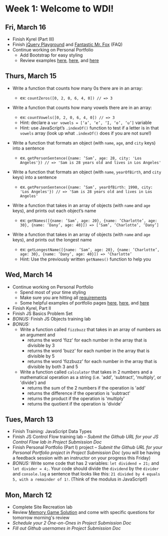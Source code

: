 # Week 1: Welcome to WDI!

## Fri, March 16
- Finish Kyrel (Part III)
- Finish <a href="https://github.com/SF-WDI-LABS/jquery-playground-lab">jQuery Playground</a> and <a href="https://github.com/SF-WDI-LABS/json-to-html-with-mr-fox">Fantastic Mr. Fox</a> (FAQ)
- Continue working on Personal Portfolio 
  - Add Bootstrap for easy styling
  - Review examples [here](https://jkwr.github.io/), [here](https://conmart.github.io/), and [here](https://supertrunkes.github.io/)

## Thurs, March 15
- Write a function that counts how many 0s there are in an array: 
	- ex: `countZeros([0, 2, 0, 6, 4, 0]) // => 3`
- Write a function that counts how many vowels there are in an array:
	- ex: `countVowels([0, 2, 0, 6, 4, 0]) // => 3`
	- Hint: declare a `var vowels = [‘a’, ‘e’, ‘I, ‘o’, ‘u’]` variable
	- Hint: use JavaScript’s `.indexOf()` function to test if a letter is in that `vowels` array (look up what `.indexOf()` does if you are not sure!)

- Write a function that formats an object (with `name`, `age`, and `city` keys) into a sentence
    - ex. `getPersonSentence({name: ’Sam’, age: 28, city: 'Los Angeles'}) // => 'Sam is 28 years old and lives in Los Angeles'`
- Write a function that formats an object (with `name`, `yearOfBirth`, and `city` keys) into a sentence
    - ex. `getPersonSentence({name: ’Sam’, yearOfBirth: 1990, city: 'Los Angeles'}) // => 'Sam is 28 years old and lives in Los Angeles'`

- Write a function that takes in an array of objects (with `name` and `age` keys), and prints out each object’s name
    - ex: `getNames([{name: ’Sam’, age: 20}, {name: ’Charlotte’, age: 30}, {name: ’Dany’, age: 40}]) => [‘Sam’, ‘Charlotte’, ‘Dany’]`
- Write a function that takes in an array of objects (with `name` and `age` keys), and prints out the longest name
    - ex: `getLongestName([{name: ’Sam’, age: 20}, {name: ’Charlotte’, age: 30}, {name: ’Dany’, age: 40}]) => ‘Charlotte’`
    - Hint: Use the previously written `getNames()` function to help you

## Wed, March 14
- Continue working on Personal Portfolio
  - Spend most of your time styling
  - Make sure you are hitting all [requirements](https://github.com/sf-wdi-44/personal-portfolio#deliverables)
  - Some helpful examples of portfolio pages [here](https://jkwr.github.io/), [here](https://conmart.github.io/), and [here](https://supertrunkes.github.io/)
- Finish Kyrel, Part II
- Finish JS Basics Problem Set
- *BONUS:* Finish JS Objects training lab
- *BONUS:* 
  - Write a function called `fizzbuzz` that takes in an array of numbers as an argument and 
    - returns the word 'fizz' for each number in the array that is divisible by 3
    - returns the word 'buzz' for each number in the array that is divisible by 5
    - returns the word 'fizzbuzz' for each number in the array that is divisible by both 3 and 5
  - Write a function called `calculator` that takes in 2 numbers and a mathematical operation as a string (i.e. 'add', 'subtract', 'multiply', or 'divide') and
    - returns the sum of the 2 numbers if the operation is 'add'
    - returns the difference if the operation is 'subtract'
    - returns the product if the operation is 'multiply'
    - returns the quotient if the operation is 'divide'

## Tues, March 13
- Finish Training: JavaScript Data Types
- Finish JS Control Flow training lab – *Submit the Github URL for your JS Control Flow lab in Project Submission Doc*
- Finish Personal Portfolio (Part I) project – *Submit the Github URL for your Personal Portfolio project in Project Submission Doc* (you will be having a feedback session with an instructor on your progress this Friday)
- *BONUS:* Write some code that has 2 variables: `let dividend = 21;` and `let divider = 4;`. Your code should divide the `dividend` by the `divider` and `console.log` a sentence that looks like this: `21 divided by 4 equals 5, with a remainder of 1!`. (Think of the modulus in JavaScript!)

## Mon, March 12
- Complete Site Recreation lab
- Review [Memory Game Solution](https://github.com/falqas/memory-game/tree/master/memory_game) and come with specific questions for tomorrow morning's review
- *Schedule your 2 One-on-Ones in Project Submission Doc*
- *Fill out Github usernames in Project Submission Doc*
